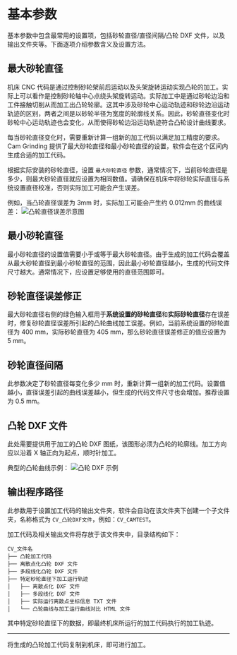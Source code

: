 # 基本参数

基本参数中包含最常用的设置项，包括砂轮直径/直径间隔/凸轮 DXF 文件，以及输出文件夹等。下面逐项介绍参数含义及设置方法。

## 最大砂轮直径

机床 CNC 代码是通过控制砂轮架前后运动以及头架旋转运动实现凸轮的加工。实际上可以看作是控制砂轮轴中心点绕头架旋转运动。实际加工中是通过砂轮边沿和工件接触切削从而加工出凸轮轮廓。这其中涉及砂轮中心运动轨迹和砂轮边沿运动轨迹的区别，两者之间是以砂轮半径为宽度的轮廓线关系。因此，砂轮直径变化时砂轮中心运动轨迹也会变化，从而使得砂轮边沿运动轨迹符合凸轮设计曲线要求。

每当砂轮直径变化时，需要重新计算一组新的加工代码以满足加工精度的要求。Cam Grinding 提供了最大砂轮直径和最小砂轮直径的设置，软件会在这个区间内生成合适的加工代码。

根据实际安装的砂轮直径，设置 `最大砂轮直径` 参数，通常情况下，当前砂轮直径是多少，则最大砂轮直径就应设置为相同数值。请确保在机床中将砂轮实际直径与系统设置直径校准，否则实际加工可能会产生误差。

例如，当凸轮直径误差为 3mm 时，实际加工可能会产生约 0.012mm 的曲线误差：
![凸轮直径误差示意图](resources/deviation.jpg)

## 最小砂轮直径

最小砂轮直径的设置值需要小于或等于最大砂轮直径。由于生成的加工代码会覆盖从最大砂轮直径到最小砂轮直径的范围，因此最小砂轮直径越小，生成的代码文件尺寸越大。通常情况下，应设置足够使用的直径范围即可。

## 砂轮直径误差修正

最大砂轮直径右侧的绿色输入框用于**系统设置的砂轮直径**和**实际砂轮直径**存在误差时，修复砂轮直径误差所引起的凸轮曲线加工误差。例如，当前系统设置的砂轮直径为 400 mm，实际砂轮直径为 405 mm，那么砂轮直径误差修正的值应设置为 5 mm。

## 砂轮直径间隔

此参数决定了砂轮直径每变化多少 mm 时，重新计算一组新的加工代码。设置值越小，直径误差引起的曲线误差越小，但生成的代码文件尺寸也会增加。推荐设置为 0.5 mm。

## 凸轮 DXF 文件

此处需要提供用于加工的凸轮 DXF 图纸，该图形必须为凸轮的轮廓线。加工方向应以沿着 X 轴正向为起点，顺时针加工。

典型的凸轮曲线示例：
![凸轮 DXF 示例](resources/cam_demo.jpg)

## 输出程序路径

此参数用于设置加工代码的输出文件夹，软件会自动在该文件夹下创建一个子文件夹，名称格式为 `CV_凸轮DXF文件`，例如：`CV_CAMTEST`。

加工代码及相关输出文件将存放于该文件夹中，目录结构如下：
```
CV_文件名
├── 凸轮加工代码
├── 离散点化凸轮 DXF 文件
├── 多段线化凸轮 DXF 文件
├── 特定砂轮直径下加工运行轨迹
│   ├── 离散点化 DXF 文件
│   ├── 多段线化 DXF 文件
│   ├── 实际运行离散点坐标信息 TXT 文件
│   └── 凸轮曲线与加工运行曲线对比 HTML 文件
```

其中特定砂轮直径下的数据，即最终机床所运行的加工代码执行的加工轨迹。

---

将生成的凸轮加工代码复制到机床，即可进行加工。

